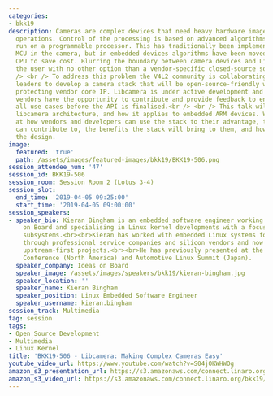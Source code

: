 ```yaml
---
categories:
- bkk19
description: Cameras are complex devices that need heavy hardware image processing
  operations. Control of the processing is based on advanced algorithms that must
  run on a programmable processor. This has traditionally been implemented in a dedicated
  MCU in the camera, but in embedded devices algorithms have been moved to the main
  CPU to save cost. Blurring the boundary between camera devices and Linux often left
  the user with no other option than a vendor-specific closed-source solution.<br
  /> <br /> To address this problem the V4L2 community is collaborating with industry
  leaders to develop a camera stack that will be open-source-friendly while still
  protecting vendor core IP. Libcamera is under active development and interested
  vendors have the opportunity to contribute and provide feedback to ensure we cover
  all use cases before the API is finalised.<br /> <br /> This talk will examine the
  libcamera architecture, and how it applies to embedded ARM devices. We will look
  at how vendors and developers can use the stack to their advantage, the areas they
  can contribute to, the benefits the stack will bring to them, and how they can influence
  the design.
image:
  featured: 'true'
  path: /assets/images/featured-images/bkk19/BKK19-506.png
session_attendee_num: '47'
session_id: BKK19-506
session_room: Session Room 2 (Lotus 3-4)
session_slot:
  end_time: '2019-04-05 09:25:00'
  start_time: '2019-04-05 09:00:00'
session_speakers:
- speaker_bio: Kieran Bingham is an embedded software engineer working with Ideas
    on Board and specialising in Linux kernel developments with a focus on media related
    subsystems.<br><br>Kieran has worked with embedded Linux systems for over 12 years
    through professional service companies and silicon vendors and now focuses on
    upstream-first projects.<br><br>He has previously presented at the Embedded Linux
    Conference (North America) and Automotive Linux Summit (Japan).
  speaker_company: Ideas on Board
  speaker_image: /assets/images/speakers/bkk19/kieran-bingham.jpg
  speaker_location: ''
  speaker_name: Kieran Bingham
  speaker_position: Linux Embedded Software Engineer
  speaker_username: kieran.bingham
session_track: Multimedia
tag: session
tags:
- Open Source Development
- Multimedia
- Linux Kernel
title: 'BKK19-506 - Libcamera: Making Complex Cameras Easy'
youtube_video_url: https://www.youtube.com/watch?v=S04jOKWHWOg
amazon_s3_presentation_url: https://s3.amazonaws.com/connect.linaro.org/bkk19/presentations/bkk19-506.pdf
amazon_s3_video_url: https://s3.amazonaws.com/connect.linaro.org/bkk19/videos/bkk19-506.mp4
---
```


